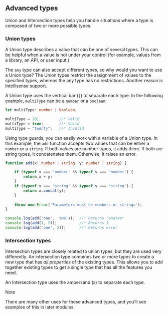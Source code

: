 ## Advanced types

Union and Intersection types help you handle situations where a type is composed of two or more possible types.

### Union types

A Union type describes a value that can be one of several types. This can be helpful when a value is not under your control (for example, values from a library, an API, or user input.)

The `any` type can also accept different types, so why would you want to use a Union type? The Union types restrict the assignment of values to the specified types, whereas the any type has no restrictions. Another reason is Intellisense support.

A Union type uses the vertical bar (`|`) to separate each type. In the following example, `multiType` can be a `number` or a `boolean`:

```typescript
let multiType: number | boolean;

multiType = 20;         //* Valid
multiType = true;       //* Valid
multiType = "twenty";   //* Invalid

```

Using type guards, you can easily work with a variable of a Union type. In this example, the `add` function accepts two values that can be either a `number` or a `string`. If both values are number types, it adds them. If both are string types, it concatenates them. Otherwise, it raises an error.

```typescript
function add(x: number | string, y: number | string) {

    if (typeof x === 'number' && typeof y === 'number') {
        return x + y;
    }
    if (typeof x === 'string' && typeof y === 'string') {
        return x.concat(y);
    }
    
    throw new Error('Parameters must be numbers or strings');
}

console.log(add('one', 'two'));  //* Returns "onetwo"
console.log(add(1, 2));          //* Returns 3
console.log(add('one', 2));      //* Returns error

```

### Intersection types

Intersection types are closely related to union types, but they are used very differently. An intersection type combines two or more types to create a new type that has *all properties* of the existing types. This allows you to add together existing types to get a single type that has all the features you need.

An Intersection type uses the ampersand (`&`) to separate each type.

> [!NOTE]
> There are many other uses for these advanced types, and you'll see examples of this in later modules.

